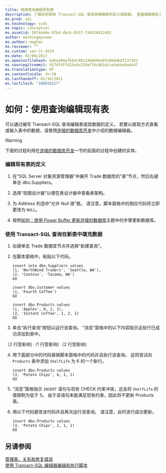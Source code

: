 ```yaml
---
title: 使用查询编辑现有表
description: 了解如何使用 Transact-SQL 查询来编辑表的定义或数据。 查看编辑表定义和向表中插入行的示例。
ms.prod: sql
ms.technology: ssdt
ms.topic: conceptual
ms.assetid: 58f4de8e-97b4-4bcb-953f-f3d428432491
author: markingmyname
ms.author: maghan
ms.reviewer: “”
ms.custom: seo-lt-2019
ms.date: 02/09/2017
ms.openlocfilehash: bd6ea94af644c981d368608a0fe864dbdf237181
ms.sourcegitcommit: 917df4ffd22e4a229af7dc481dcce3ebba0aa4d7
ms.translationtype: HT
ms.contentlocale: zh-CN
ms.lasthandoff: 02/10/2021
ms.locfileid: "100018217"
---
```

# <a name="how-to-edit-an-existing-table-using-queries"></a>如何：使用查询编辑现有表

可以通过编写 Transact\-SQL 查询编辑表或其数据的定义。 若要以直观方式查看或输入表中的数据，请使用[连接的数据库开发](../ssdt/connected-database-development.md)中介绍的数据编辑器。  
  
> [!WARNING]  
> 下面的过程利用在[连接的数据库开发](../ssdt/connected-database-development.md)一节的前面的过程中创建的实体。  
  
### <a name="to-edit-the-definition-of-an-existing-table"></a>编辑现有表的定义  
  
1.  在“SQL Server 对象资源管理器”中展开 Trade 数据库的“表”节点，然后右键单击 dbo.Suppliers。  
  
2.  选择“视图设计器”以便在表设计器中查看表架构。  
  
3.  为 Address 列选中“允许 Null 值”框。 请注意，脚本窗格中的相应代码将立即更改为 `NULL`。  
  
4.  按照[如何：使用 Power Buffer 更新连接的数据库](../ssdt/how-to-update-a-connected-database-with-power-buffer.md)主题中的步骤更新数据库。  
  
### <a name="to-populate-data-in-new-tables-using-a-transact-sql-query"></a>使用 Transact\-SQL 查询在新表中填充数据  
  
1.  右键单击 Trade 数据库节点并选择“新建查询”。  
  
2.  在脚本窗格中，粘贴以下代码。  
  
    ```  
    insert into dbo.Suppliers values  
    (1, 'NorthWind Traders', 'Seattle, WA'),  
    (2, 'Contoso', 'Tacoma, WA')  
    GO  
  
    insert dbo.Customer values  
    (1, 'Fourth Coffee')  
    GO  
  
    insert dbo.Products values  
    (1, 'Apples', 0, 1, 1),  
    (2, 'Instant Coffee', 1, 2, 1)  
    GO  
    ```  
  
3.  单击“执行查询”按钮以运行该查询。 “消息”窗格中的以下内容指示这些行已成功添加到表中。  
  
（2 行受影响）（1 行受影响）（2 行受影响）  
  
4.  用下面部分中的代码替换脚本窗格中的代码并且执行该查询。 这将尝试向 `Products` 表中添加 `ShelfLife` 为 6 的一个新行。  
  
    ```  
    insert dbo.Products values  
    (3, 'Potato Chips', 6, 1, 1)  
    GO  
    ```  
  
5.  “消息”窗格指示 `INSERT` 语句与现有 CHECK 约束冲突，这会将 `ShelfLife` 的值限制为低于 5。 由于该语句未能满足现有约束，因此将不更新 Products 表。  
  
6.  用以下代码更改该代码并且再次运行该查询。 请注意，此时该行成功更新。  
  
    ```  
    insert dbo.Products values  
    (3, 'Potato Chips', 2, 1, 1)  
    GO  
    ```  
  
## <a name="see-also"></a>另请参阅  
[管理表、关系和修复错误](../ssdt/manage-tables-relationships-and-fix-errors.md)  
[使用 Transact-SQL 编辑器编辑和执行脚本](../ssdt/use-transact-sql-editor-to-edit-and-execute-scripts.md)  
  
